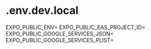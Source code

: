 # .env.dev.local

EXPO_PUBLIC_ENV=
EXPO_PUBLIC_EAS_PROJECT_ID=
EXPO_PUBLIC_GOOGLE_SERVICES_JSON=
EXPO_PUBLIC_GOOGLE_SERVICES_PLIST=
